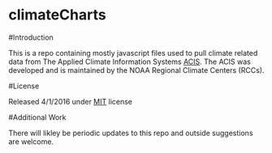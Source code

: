 # climateCharts

#Introduction

This is a repo containing mostly javascript files used to pull climate related data from The Applied Climate Information Systems [ACIS](www.rcc-acis.org/).  The ACIS was developed and is maintained by the NOAA Regional Climate Centers (RCCs).    

#License

Released 4/1/2016 under [MIT](https://choosealicense.com/licenses/mit/) license

#Additional Work 

There will likley be periodic updates to this repo and outside suggestions are welcome.


